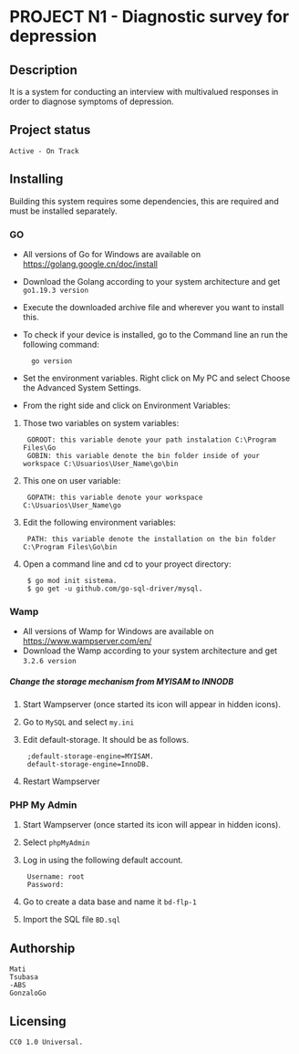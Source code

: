 # PROJECT N1 - Diagnostic survey for depression

## Description 
It is a system for conducting an interview with multivalued responses in order to diagnose symptoms of depression.


## Project status 
	Active - On Track


## Installing

Building this system requires some dependencies, this are required and must be installed separately.

### GO
- All versions of Go for Windows are available on https://golang.google.cn/doc/install
- Download the Golang according to your system architecture and get `go1.19.3 version`
- Execute the downloaded archive file and wherever you want to install this.
- To check if your device is installed, go to the Command line an run the following command:

		go version	
	
- Set the environment variables. Right click on My PC and select Choose the Advanced System Settings.
- From the right side and click on Environment Variables:

1. Those two variables on system variables: 

		GOROOT: this variable denote your path instalation C:\Program Files\Go 	
		GOBIN: this variable denote the bin folder inside of your workspace C:\Usuarios\User_Name\go\bin
	
2. This one on user variable:

		GOPATH: this variable denote your workspace C:\Usuarios\User_Name\go 
	
3. Edit the following environment variables: 

		PATH: this variable denote the installation on the bin folder C:\Program Files\Go\bin

4. Open a command line and cd to your proyect directory:

		$ go mod init sistema.
		$ go get -u github.com/go-sql-driver/mysql.
	
	
	
### Wamp
 - All versions of Wamp for Windows are available on https://www.wampserver.com/en/
 - Download the Wamp according to your system architecture and get `3.2.6 version`
	

##### Change the storage mechanism from MYISAM to INNODB
1. Start Wampserver (once started its icon will appear in hidden icons).
2. Go to `MySQL` and select `my.ini`
3. Edit default-storage. It should be as follows.	

		;default-storage-engine=MYISAM.
		default-storage-engine=InnoDB.
		
4. Restart Wampserver


### PHP My Admin
1. Start Wampserver (once started its icon will appear in hidden icons).
2. Select `phpMyAdmin`
3. Log in using the following default account.

		Username: root
		Password: 
		
4. Go to create a data base and name it `bd-flp-1`
5. Import the SQL file `BD.sql`
	

## Authorship
	Mati
	Tsubasa
	-ABS
	GonzaloGo

## Licensing
	CC0 1.0 Universal.
